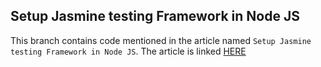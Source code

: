 ## Setup Jasmine testing Framework in Node JS 

This branch contains code mentioned in the article named `Setup Jasmine testing Framework in Node JS`. The article is linked [HERE](https://dev.to/yvad60/setup-jasmine-testing-framework-a-step-by-step-guide-37ad-temp-slug-662700)
